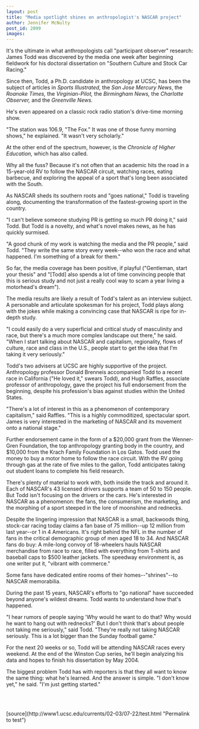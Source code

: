 ```yaml
---
layout: post
title: "Media spotlight shines on anthropologist's NASCAR project"
author: Jennifer McNulty
post_id: 2099
images:
---
```


<p>
  It's the ultimate in what anthropologists call "participant observer" research: James Todd was discovered by the media one week after beginning fieldwork for his doctoral dissertation on "Southern Culture and Stock Car Racing."
</p>
<p>
  Since then, Todd, a Ph.D. candidate in anthropology at UCSC, has been the subject of articles in <i>Sports Illustrated,</i> the <i>San Jose Mercury News</i>, the <i>Roanoke Times,</i> the <i>Virginian-Pilot,</i> the <i>Birmingham News,</i> the <i>Charlotte Observer,</i> and the <i>Greenville News.</i>
</p>
<p>
  He's even appeared on a classic rock radio station's drive-time morning show.<br>
</p>
<p>
  "The station was 106.9, "The Fox." It was one of those funny morning shows," he explained. "It wasn't very scholarly."<br>
</p>
<p>
  At the other end of the spectrum, however, is the <i>Chronicle of Higher Education,</i> which has also called.<br>
</p>
<p>
  Why all the fuss? Because it's not often that an academic hits the road in a 15-year-old RV to follow the NASCAR circuit, watching races, eating barbecue, and exploring the appeal of a sport that's long been associated with the South.
</p>
<p>
  As NASCAR sheds its southern roots and "goes national," Todd is traveling along, documenting the transformation of the fastest-growing sport in the country.<br>
</p>
<p>
  "I can't believe someone studying PR is getting so much PR doing it," said Todd. But Todd is a novelty, and what's novel makes news, as he has quickly surmised.
</p>
<p>
  "A good chunk of my work is watching the media and the PR people," said Todd. "They write the same story every week--who won the race and what happened. I'm something of a break for them."<br>
</p>
<p>
  So far, the media coverage has been positive, if playful ("Gentleman, start your thesis" and "[Todd] also spends a lot of time convincing people that this is serious study and not just a really cool way to scam a year living a motorhead's dream").
</p>
<p>
  The media results are likely a result of Todd's talent as an interview subject. A personable and articulate spokesman for his project, Todd plays along with the jokes while making a convincing case that NASCAR is ripe for in-depth study.<br>
</p>
<p>
  "I could easily do a very superficial and critical study of masculinity and race, but there's a much more complex landscape out there," he said. "When I start talking about NASCAR and capitalism, regionality, flows of culture, race and class in the U.S., people start to get the idea that I'm taking it very seriously."<br>
</p>
<p>
  Todd's two advisers at UCSC are highly supportive of the project. Anthropology professor Donald Brenneis accompanied Todd to a recent race in California ("He loved it," swears Todd), and Hugh Raffles, associate professor of anthropology, gave the project his full endorsement from the beginning, despite his profession's bias against studies within the United States.<br>
</p>
<p>
  "There's a lot of interest in this as a phenomenon of contemporary capitalism," said Raffles. "This is a highly commoditized, spectacular sport. James is very interested in the marketing of NASCAR and its movement onto a national stage."<br>
</p>
<p>
  Further endorsement came in the form of a $20,000 grant from the Wenner-Gren Foundation, the top anthropology granting body in the country, and $10,000 from the Krach Family Foundation in Los Gatos. Todd used the money to buy a motor home to follow the race circuit. With the RV going through gas at the rate of five miles to the gallon, Todd anticipates taking out student loans to complete his field research.<br>
</p>
<p>
  There's plenty of material to work with, both inside the track and around it. Each of NASCAR's 43 licensed drivers supports a team of 50 to 150 people. But Todd isn't focusing on the drivers or the cars. He's interested in NASCAR as a phenomenon: the fans, the consumerism, the marketing, and the morphing of a sport steeped in the lore of moonshine and rednecks.<br>
</p>
<p>
  Despite the lingering impression that NASCAR is a small, backwoods thing, stock-car racing today claims a fan base of 75 million--up 12 million from last year--or 1 in 4 Americans. It's right behind the NFL in the number of fans in the critical demographic group of men aged 18 to 34. And NASCAR fans do buy: A mile-long convoy of 18-wheelers hauls NASCAR merchandise from race to race, filled with everything from T-shirts and baseball caps to $500 leather jackets. The speedway environment is, as one writer put it, "vibrant with commerce."
</p>
<p>
  Some fans have dedicated entire rooms of their homes--"shrines"--to NASCAR memorabilia.<br>
</p>
<p>
  During the past 15 years, NASCAR's efforts to "go national" have succeeded beyond anyone's wildest dreams. Todd wants to understand how that's happened.<br>
</p>
<p>
  "I hear rumors of people saying 'Why would he want to do that? Why would he want to hang out with rednecks?' But I don't think that's about people not taking me seriously," said Todd. "They're really not taking NASCAR seriously. This is a lot bigger than the Sunday football game."<br>
</p>
<p>
  For the next 20 weeks or so, Todd will be attending NASCAR races every weekend. At the end of the Winston Cup series, he'll begin analyzing his data and hopes to finish his dissertation by May 2004.<br>
</p>
<p>
  The biggest problem Todd has with reporters is that they all want to know the same thing: what he's learned. And the answer is simple. "I don't know yet," he said. "I'm just getting started."
</p>
<p>
  <br>
  <br>

</p>
<p>

</p>
[source](http://www1.ucsc.edu/currents/02-03/07-22/test.html "Permalink to test")
